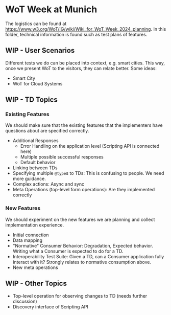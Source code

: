 # WoT Week at Munich

The logistics can be found at https://www.w3.org/WoT/IG/wiki/Wiki_for_WoT_Week_2024_planning.
In this folder, technical information is found such as test plans of features.

## WIP - User Scenarios

Different tests we do can be placed into context, e.g. smart cities. 
This way, once we present WoT to the visitors, they can relate better.
Some ideas:

* Smart City
* WoT for Cloud Systems

## WIP - TD Topics

### Existing Features

We should make sure that the existing features that the implementers have questions about are specified correctly.

* Additional Responses
  * Error Handling on the application level (Scripting API is connected here)
  * Multiple possible successful responses
  * Default behavior
* Linking between TDs
* Specifying multiple `@type`s to TDs: This is confusing to people. We need more guidance.
* Complex actions: Async and sync
* Meta Operations (top-level form operations): Are they implemented correctly

### New Features

We should experiment on the new features we are planning and collect implementation experience.
  
* Initial connection
* Data mapping
* "Normative" Consumer Behavior: Degradation, Expected behavior. Writing what a Consumer is expected to do for a TD.
* Interoperability Test Suite: Given a TD, can a Consumer application fully interact with it? Strongly relates to normative consumption above.
* New meta operations

## WIP - Other Topics

* Top-level operation for observing changes to TD (needs further discussion)
* Discovery interface of Scripting API

